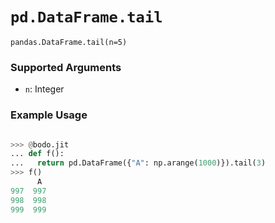 # `pd.DataFrame.tail`


`pandas.DataFrame.tail(n=5)`


### Supported Arguments

- `n`: Integer

### Example Usage

```py

>>> @bodo.jit
... def f():
...   return pd.DataFrame({"A": np.arange(1000)}).tail(3)
>>> f()
      A
997  997
998  998
999  999
```





